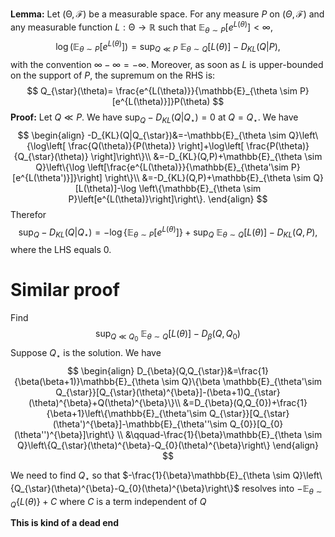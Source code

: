 **Lemma:** Let $(\mathcal{\Theta},\mathcal{F})$ be a measurable space. For any measure $P$ on $(\Theta,\mathcal{F})$ and any measurable function $L:\mathcal{\Theta}\to \mathbb{R}$ such that $\mathbb{E}_{\theta\sim P}[e^{L(\theta)}]<\infty$,
$$
\log \left(\mathbb{E}_{\theta\sim P}[e^{L(\theta)}]\right)=\mathop{\mathrm{sup}}_{Q\ll P}\ \mathbb{E}_{\theta \sim Q}[L(\theta)]-D_{KL}(Q|P),
$$
with the convention $\infty-\infty=-\infty$. Moreover, as soon as $L$ is upper-bounded on the support of $P$, the supremum on the RHS is:
$$
Q_{\star}(\theta)= \frac{e^{L(\theta)}}{\mathbb{E}_{\theta \sim P}[e^{L(\theta)}]}P(\theta)
$$
**Proof:** Let $Q\ll P$. We have $\mathop{\mathrm{sup}}_{Q}-D_{KL}(Q|Q_{\star})=0$ at  $Q=Q_{\star}$. We have
$$
\begin{align}
-D_{KL}(Q|Q_{\star})&=-\mathbb{E}_{\theta \sim Q}\left\{\log\left[ \frac{Q(\theta)}{P(\theta)} \right]+\log\left[ \frac{P(\theta)}{Q_{\star}(\theta)} \right]\right\}\\
&=-D_{KL}(Q,P)+\mathbb{E}_{\theta \sim Q}\left\{\log \left[\frac{e^{L(\theta)}}{\mathbb{E}_{\theta'\sim P}[e^{L(\theta')}]}\right] \right\}\\
&=-D_{KL}(Q,P)+\mathbb{E}_{\theta \sim Q}[L(\theta)]-\log \left\{\mathbb{E}_{\theta \sim P}\left[e^{L(\theta)}\right]\right\}.
\end{align}
$$
Therefor
$$
\mathop{\mathrm{sup}}_{Q}-D_{KL}(Q|Q_{\star})=-\log \left\{\mathbb{E}_{\theta \sim P}\left[e^{L(\theta)}\right] \right\}+\mathop{\mathrm{sup}}_{Q}\ \mathbb{E}_{\theta \sim Q}[L(\theta)]-D_{KL}(Q,P),
$$
where the LHS equals $0$.


# Similar proof

Find
$$
\mathop{\mathrm{sup}}_{Q\ll Q_{0}}\ \mathbb{E}_{\theta \sim Q}[L(\theta)]-D_{\beta}(Q,Q_{0}) 
$$
Suppose $Q_{\star}$ is the solution. We have
$$
\begin{align}
D_{\beta}(Q,Q_{\star})&=\frac{1}{\beta(\beta+1)}\mathbb{E}_{\theta \sim Q}\{\beta \mathbb{E}_{\theta'\sim Q_{\star}}[Q_{\star}(\theta)^{\beta}]-(\beta+1)Q_{\star}(\theta)^{\beta}+Q(\theta)^{\beta}\}\\
&=D_{\beta}(Q,Q_{0})+\frac{1}{\beta+1}\left\{\mathbb{E}_{\theta'\sim Q_{\star}}[Q_{\star}(\theta')^{\beta}]-\mathbb{E}_{\theta''\sim Q_{0}}[Q_{0}(\theta'')^{\beta}]\right\} \\
&\qquad-\frac{1}{\beta}\mathbb{E}_{\theta \sim Q}\left\{Q_{\star}(\theta)^{\beta}-Q_{0}(\theta)^{\beta}\right\} 
\end{align}
$$

We need to find $Q_{\star}$ so that $-\frac{1}{\beta}\mathbb{E}_{\theta \sim Q}\left\{Q_{\star}(\theta)^{\beta}-Q_{0}(\theta)^{\beta}\right\}$ resolves into $-\mathbb{E}_{\theta \sim Q}\left\{L(\theta)\right\}+C$ where $C$ is a term independent of $Q$

**This is kind of a dead end**

##

